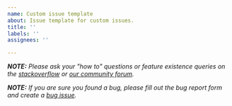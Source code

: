 ```yaml
---
name: Custom issue template
about: Issue template for custom issues.
title: ''
labels: ''
assignees: ''

---
```


***NOTE:*** *Please ask your "how to" questions or feature existence queries on the [stackoverflow](https://stackoverflow.com/questions/tagged/ant-media-server) or [our community forum](https://groups.google.com/forum/#!forum/ant-media-server).*

***NOTE:*** *If you are sure you found a bug, please fill out the bug report form and create a [bug issue](https://github.com/ant-media/Ant-Media-Server/issues/new?assignees=&labels=&template=bug_report.md&title=).*
